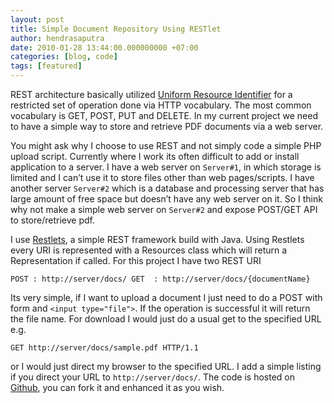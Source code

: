 ```yaml
---
layout: post
title: Simple Document Repository Using RESTlet
author: hendrasaputra
date: 2010-01-28 13:44:00.000000000 +07:00
categories: [blog, code]
tags: [featured]
---
```


REST architecture basically utilized [Uniform Resource Identifier](http://www.ietf.org/rfc/rfc2396.txt) for a restricted set of operation done via HTTP vocabulary. The most common vocabulary is GET, POST, PUT and DELETE. In my current project we need to have a simple way to store and retrieve PDF documents via a web server.

You might ask why I choose to use REST and not simply code a simple PHP upload script. Currently where I work its often difficult to add or install application to a server. I have a web server on `Server#1`, in which storage is limited and I can&rsquo;t use it to store files other than web pages/scripts. I have another server `Server#2` which is a database and processing server that has large amount of free space but doesn&rsquo;t have any web server on it. So I think why not make a simple web server on `Server#2` and expose POST/GET API to store/retrieve pdf.

I use [Restlets](http://www.restlet.org), a simple REST framework build with Java. Using Restlets every URI is represented with a Resources class which will return a Representation if called. For this project I have two REST URI

`POST : http://server/docs/
GET  : http://server/docs/{documentName}`

Its very simple, if I want to upload a document I just need to do a POST with form and `<input type="file">`. If the operation is successful it will return the file name. For download I would just do a usual get to the specified URL e.g.

`GET http://server/docs/sample.pdf HTTP/1.1`

or I would just direct my browser to the specified URL. I add a simple listing if you direct your URL to `http://server/docs/`. The code is hosted on [Github](http://github.com/hendrasaputra/docrest), you can fork it and enhanced it as you wish.
